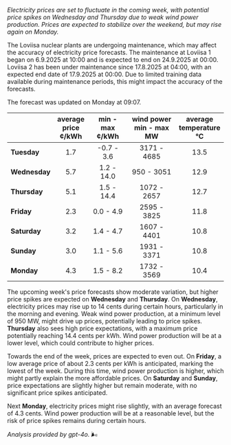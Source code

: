 *Electricity prices are set to fluctuate in the coming week, with potential price spikes on Wednesday and Thursday due to weak wind power production. Prices are expected to stabilize over the weekend, but may rise again on Monday.*

The Loviisa nuclear plants are undergoing maintenance, which may affect the accuracy of electricity price forecasts. The maintenance at Loviisa 1 began on 6.9.2025 at 10:00 and is expected to end on 24.9.2025 at 00:00. Loviisa 2 has been under maintenance since 17.8.2025 at 04:00, with an expected end date of 17.9.2025 at 00:00. Due to limited training data available during maintenance periods, this might impact the accuracy of the forecasts.

The forecast was updated on Monday at 09:07.

|            | average<br>price<br>¢/kWh | min - max<br>¢/kWh | wind power<br>min - max<br>MW | average<br>temperature<br>°C |
|:-----------|:----------------:|:----------------:|:-------------:|:-------------:|
| **Tuesday**   | 1.7             | -0.7 - 3.6       | 3171 - 4685   | 13.5          |
| **Wednesday** | 5.7             | 1.2 - 14.0       | 950 - 3051    | 12.9          |
| **Thursday**    | 5.1             | 1.5 - 14.4       | 1072 - 2657   | 12.7          |
| **Friday**  | 2.3             | 0.0 - 4.9        | 2595 - 3825   | 11.8          |
| **Saturday**   | 3.2             | 1.4 - 4.7        | 1607 - 4401   | 10.8          |
| **Sunday**  | 3.0             | 1.1 - 5.6        | 1931 - 3371   | 10.8          |
| **Monday**  | 4.3             | 1.5 - 8.2        | 1732 - 3569   | 10.4          |

The upcoming week's price forecasts show moderate variation, but higher price spikes are expected on **Wednesday** and **Thursday**. On **Wednesday**, electricity prices may rise up to 14 cents during certain hours, particularly in the morning and evening. Weak wind power production, at a minimum level of 950 MW, might drive up prices, potentially leading to price spikes. **Thursday** also sees high price expectations, with a maximum price potentially reaching 14.4 cents per kWh. Wind power production will be at a lower level, which could contribute to higher prices.

Towards the end of the week, prices are expected to even out. On **Friday**, a low average price of about 2.3 cents per kWh is anticipated, marking the lowest of the week. During this time, wind power production is higher, which might partly explain the more affordable prices. On **Saturday** and **Sunday**, price expectations are slightly higher but remain moderate, with no significant price spikes anticipated.

Next **Monday**, electricity prices might rise slightly, with an average forecast of 4.3 cents. Wind power production will be at a reasonable level, but the risk of price spikes remains during certain hours.

*Analysis provided by gpt-4o.* 🌬️

